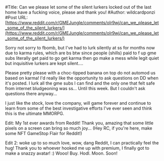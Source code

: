#Title: Can we please let some of the silent lurkers locked out of the last home have a fucking voice, please and thank you!
#Author: wildcardponzi
#Post URL: [https://www.reddit.com/r/GMEJungle/comments/olr9wj/can_we_please_let_some_of_the_silent_lurkers/](https://www.reddit.com/r/GMEJungle/comments/olr9wj/can_we_please_let_some_of_the_silent_lurkers/)


Sorry not sorry to fbomb, but I've had to lurk silently at ss for months now due to karma rules, which are bs btw since people (shills) paid to f up gme subs literally get paid to go get karma then go make a mess while legit quiet but inquisitive lurkers are kept silent.... 

Please pretty please with a choc-tipped banana on top do not automod us based on karma!  I'd really like the opportunity to ask questions on DD when it's posted.  I lurk all the gme subs I can find and the only one that felt safe from internet bludgeoning was ss... Until this week.  But I couldn't ask questions there anyway...

I just like the stock, love the company, will game forever and continue to learn from some of the best investigative efforts I've ever seen and think this is the ultimate MMORPG.

Edit: My 1st ever awards from Reddit!  Thank you, amazing that some little pixels on a screen can bring so much joy... (Hey RC, if you're here, make some NFT GameStop Flair for Reddit!)

Edit 2: woke up to so much love, wow, dang Reddit, I can practically feel the hug!  Thank you to whoever hooked me up with premium, I finally got to make a snazzy avatar!  :)  Wooo!   Buy.  Hodl.  Moon.  Soon!